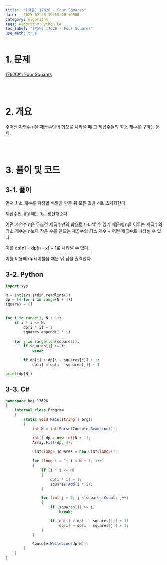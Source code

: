 ```yaml
---
title:  "[백준] 17626 - Four Squares"
date:   2023-02-23 19:03:00 +0900
category: Algorithm
tags: Algorithm Python C#
toc_label: "[백준] 17626 - Four Squares"
use_math: true
---
```


# 1. 문제
[17626번: Four Squares](https://www.acmicpc.net/problem/17626)

<br/>
<br/>

# 2. 개요
주어진 자연수 n을 제곱수만의 합으로 나타낼 때 그 제곱수들의 최소 개수를 구하는 문제.

<br/>
<br/>

# 3. 풀이 및 코드
## 3-1. 풀이
먼저 최소 개수를 저장할 배열을 만든 뒤 모든 값을 4로 초기화한다.

제곱수인 경우에는 1로 갱신해준다.

어떤 자연수 n은 무조건 제곱수만의 합으로 나타낼 수 있기 때문에 n을 이루는 제곱수의 최소 개수는 n보다 작은 수를 만드는 제곱수의 최소 개수 + 어떤 제곱수로 나타낼 수 있다.

이를 dp[n] = dp[n - x] + 1로 나타낼 수 있다.

이를 이용해 dp테이블을 채운 뒤 답을 출력한다.

## 3-2. Python

```python
import sys

N = int(sys.stdin.readline())
dp = [4 for i in range(N + 1)]
squares = []
    

for i in range(1, N + 1):
    if i * i <= N:
        dp[i * i] = 1
        squares.append(i * i)

    for j in range(len(squares)):
        if squares[j] >= i:
            break
        
        if dp[i] > dp[i - squares[j]] + 1:
            dp[i] = dp[i - squares[j]] + 1

print(dp[N])
```

## 3-3. C#

```csharp
namespace boj_17626
{
    internal class Program
    {
        static void Main(string[] args)
        {
            int N = int.Parse(Console.ReadLine());

            int[] dp = new int[N + 1];
            Array.Fill(dp, 4);

            List<long> squares = new List<long>();

            for (long i = 1; i < N + 1; i++)
            {
                if (i * i <= N)
                {
                    dp[i * i] = 1;
                    squares.Add(i * i);
                }

                for (int j = 0; j < squares.Count; j++)
                {
                    if (squares[j] >= i)
                        break;

                    if (dp[i] > dp[i - squares[j]] + 1)
                        dp[i] = dp[i - squares[j]] + 1;
                }
            }

            Console.WriteLine(dp[N]);
        }
    }
}
```